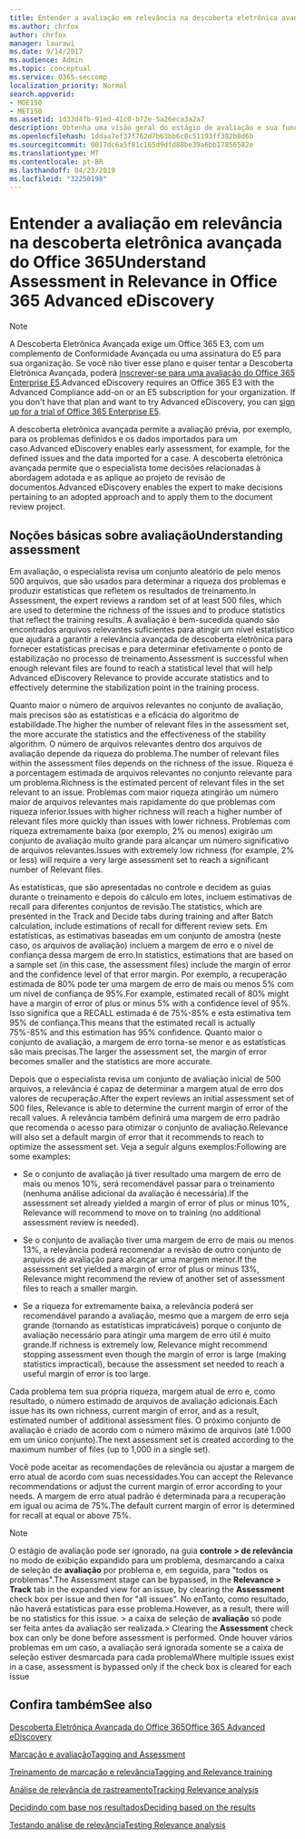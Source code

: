 ```yaml
---
title: Entender a avaliação em relevância na descoberta eletrônica avançada do Office 365
ms.author: chrfox
author: chrfox
manager: laurawi
ms.date: 9/14/2017
ms.audience: Admin
ms.topic: conceptual
ms.service: O365-seccomp
localization_priority: Normal
search.appverid:
- MOE150
- MET150
ms.assetid: 1d33d4fb-91ed-41c0-b72e-5a26eca3a2a7
description: Obtenha uma visão geral do estágio de avaliação e sua função para determinar a riqueza de problemas durante o treinamento de relevância na descoberta eletrônica avançada do Office 365.
ms.openlocfilehash: 1ddaa7ef37f762d7b63bb6c0c51193ff382b8d6b
ms.sourcegitcommit: 0017dc6a5f81c165d9dfd88be39a6bb17856582e
ms.translationtype: MT
ms.contentlocale: pt-BR
ms.lasthandoff: 04/23/2019
ms.locfileid: "32250198"
---
```

# <a name="understand-assessment-in-relevance-in-office-365-advanced-ediscovery"></a><span data-ttu-id="64922-103">Entender a avaliação em relevância na descoberta eletrônica avançada do Office 365</span><span class="sxs-lookup"><span data-stu-id="64922-103">Understand Assessment in Relevance in Office 365 Advanced eDiscovery</span></span>

> [!NOTE]
> <span data-ttu-id="64922-p101">A Descoberta Eletrônica Avançada exige um Office 365 E3, com um complemento de Conformidade Avançada ou uma assinatura do E5 para sua organização. Se você não tiver esse plano e quiser tentar a Descoberta Eletrônica Avançada, poderá [Inscrever-se para uma avaliação do Office 365 Enterprise E5](https://go.microsoft.com/fwlink/p/?LinkID=698279).</span><span class="sxs-lookup"><span data-stu-id="64922-p101">Advanced eDiscovery requires an Office 365 E3 with the Advanced Compliance add-on or an E5 subscription for your organization. If you don't have that plan and want to try Advanced eDiscovery, you can [sign up for a trial of Office 365 Enterprise E5](https://go.microsoft.com/fwlink/p/?LinkID=698279).</span></span> 
  
<span data-ttu-id="64922-106">A descoberta eletrônica avançada permite a avaliação prévia, por exemplo, para os problemas definidos e os dados importados para um caso.</span><span class="sxs-lookup"><span data-stu-id="64922-106">Advanced eDiscovery enables early assessment, for example, for the defined issues and the data imported for a case.</span></span> <span data-ttu-id="64922-107">A descoberta eletrônica avançada permite que o especialista tome decisões relacionadas à abordagem adotada e as aplique ao projeto de revisão de documentos.</span><span class="sxs-lookup"><span data-stu-id="64922-107">Advanced eDiscovery enables the expert to make decisions pertaining to an adopted approach and to apply them to the document review project.</span></span>
  
## <a name="understanding-assessment"></a><span data-ttu-id="64922-108">Noções básicas sobre avaliação</span><span class="sxs-lookup"><span data-stu-id="64922-108">Understanding assessment</span></span>

<span data-ttu-id="64922-109">Em avaliação, o especialista revisa um conjunto aleatório de pelo menos 500 arquivos, que são usados para determinar a riqueza dos problemas e produzir estatísticas que refletem os resultados de treinamento.</span><span class="sxs-lookup"><span data-stu-id="64922-109">In Assessment, the expert reviews a random set of at least 500 files, which are used to determine the richness of the issues and to produce statistics that reflect the training results.</span></span> <span data-ttu-id="64922-110">A avaliação é bem-sucedida quando são encontrados arquivos relevantes suficientes para atingir um nível estatístico que ajudará a garantir a relevância avançada de descoberta eletrônica para fornecer estatísticas precisas e para determinar efetivamente o ponto de estabilização no processo de treinamento.</span><span class="sxs-lookup"><span data-stu-id="64922-110">Assessment is successful when enough relevant files are found to reach a statistical level that will help Advanced eDiscovery Relevance to provide accurate statistics and to effectively determine the stabilization point in the training process.</span></span> 
  
<span data-ttu-id="64922-111">Quanto maior o número de arquivos relevantes no conjunto de avaliação, mais precisos são as estatísticas e a eficácia do algoritmo de estabilidade.</span><span class="sxs-lookup"><span data-stu-id="64922-111">The higher the number of relevant files in the assessment set, the more accurate the statistics and the effectiveness of the stability algorithm.</span></span> <span data-ttu-id="64922-112">O número de arquivos relevantes dentro dos arquivos de avaliação depende da riqueza do problema.</span><span class="sxs-lookup"><span data-stu-id="64922-112">The number of relevant files within the assessment files depends on the richness of the issue.</span></span> <span data-ttu-id="64922-113">Riqueza é a porcentagem estimada de arquivos relevantes no conjunto relevante para um problema.</span><span class="sxs-lookup"><span data-stu-id="64922-113">Richness is the estimated percent of relevant files in the set relevant to an issue.</span></span> <span data-ttu-id="64922-114">Problemas com maior riqueza atingirão um número maior de arquivos relevantes mais rapidamente do que problemas com riqueza inferior.</span><span class="sxs-lookup"><span data-stu-id="64922-114">Issues with higher richness will reach a higher number of relevant files more quickly than issues with lower richness.</span></span> <span data-ttu-id="64922-115">Problemas com riqueza extremamente baixa (por exemplo, 2% ou menos) exigirão um conjunto de avaliação muito grande para alcançar um número significativo de arquivos relevantes.</span><span class="sxs-lookup"><span data-stu-id="64922-115">Issues with extremely low richness (for example, 2% or less) will require a very large assessment set to reach a significant number of Relevant files.</span></span>
  
<span data-ttu-id="64922-116">As estatísticas, que são apresentadas no controle e decidem as guias durante o treinamento e depois do cálculo em lotes, incluem estimativas de recall para diferentes conjuntos de revisão.</span><span class="sxs-lookup"><span data-stu-id="64922-116">The statistics, which are presented in the Track and Decide tabs during training and after Batch calculation, include estimations of recall for different review sets.</span></span> <span data-ttu-id="64922-117">Em estatísticas, as estimativas baseadas em um conjunto de amostra (neste caso, os arquivos de avaliação) incluem a margem de erro e o nível de confiança dessa margem de erro.</span><span class="sxs-lookup"><span data-stu-id="64922-117">In statistics, estimations that are based on a sample set (in this case, the assessment files) include the margin of error and the confidence level of that error margin.</span></span> <span data-ttu-id="64922-118">Por exemplo, a recuperação estimada de 80% pode ter uma margem de erro de mais ou menos 5% com um nível de confiança de 95%.</span><span class="sxs-lookup"><span data-stu-id="64922-118">For example, estimated recall of 80% might have a margin of error of plus or minus 5% with a confidence level of 95%.</span></span> <span data-ttu-id="64922-119">Isso significa que a RECALL estimada é de 75%-85% e esta estimativa tem 95% de confiança.</span><span class="sxs-lookup"><span data-stu-id="64922-119">This means that the estimated recall is actually 75%-85% and this estimation has 95% confidence.</span></span> <span data-ttu-id="64922-120">Quanto maior o conjunto de avaliação, a margem de erro torna-se menor e as estatísticas são mais precisas.</span><span class="sxs-lookup"><span data-stu-id="64922-120">The larger the assessment set, the margin of error becomes smaller and the statistics are more accurate.</span></span> 
  
<span data-ttu-id="64922-121">Depois que o especialista revisa um conjunto de avaliação inicial de 500 arquivos, a relevância é capaz de determinar a margem atual de erro dos valores de recuperação.</span><span class="sxs-lookup"><span data-stu-id="64922-121">After the expert reviews an initial assessment set of 500 files, Relevance is able to determine the current margin of error of the recall values.</span></span> <span data-ttu-id="64922-122">A relevância também definirá uma margem de erro padrão que recomenda o acesso para otimizar o conjunto de avaliação.</span><span class="sxs-lookup"><span data-stu-id="64922-122">Relevance will also set a default margin of error that it recommends to reach to optimize the assessment set.</span></span> <span data-ttu-id="64922-123">Veja a seguir alguns exemplos:</span><span class="sxs-lookup"><span data-stu-id="64922-123">Following are some examples:</span></span>
  
- <span data-ttu-id="64922-124">Se o conjunto de avaliação já tiver resultado uma margem de erro de mais ou menos 10%, será recomendável passar para o treinamento (nenhuma análise adicional da avaliação é necessária).</span><span class="sxs-lookup"><span data-stu-id="64922-124">If the assessment set already yielded a margin of error of plus or minus 10%, Relevance will recommend to move on to training (no additional assessment review is needed).</span></span> 
    
- <span data-ttu-id="64922-125">Se o conjunto de avaliação tiver uma margem de erro de mais ou menos 13%, a relevância poderá recomendar a revisão de outro conjunto de arquivos de avaliação para alcançar uma margem menor.</span><span class="sxs-lookup"><span data-stu-id="64922-125">If the assessment set yielded a margin of error of plus or minus 13%, Relevance might recommend the review of another set of assessment files to reach a smaller margin.</span></span> 
    
- <span data-ttu-id="64922-126">Se a riqueza for extremamente baixa, a relevância poderá ser recomendável parando a avaliação, mesmo que a margem de erro seja grande (tornando as estatísticas impraticáveis) porque o conjunto de avaliação necessário para atingir uma margem de erro útil é muito grande.</span><span class="sxs-lookup"><span data-stu-id="64922-126">If richness is extremely low, Relevance might recommend stopping assessment even though the margin of error is large (making statistics impractical), because the assessment set needed to reach a useful margin of error is too large.</span></span>
    
<span data-ttu-id="64922-127">Cada problema tem sua própria riqueza, margem atual de erro e, como resultado, o número estimado de arquivos de avaliação adicionais.</span><span class="sxs-lookup"><span data-stu-id="64922-127">Each issue has its own richness, current margin of error, and as a result, estimated number of additional assessment files.</span></span> <span data-ttu-id="64922-128">O próximo conjunto de avaliação é criado de acordo com o número máximo de arquivos (até 1.000 em um único conjunto).</span><span class="sxs-lookup"><span data-stu-id="64922-128">The next assessment set is created according to the maximum number of files (up to 1,000 in a single set).</span></span>
  
<span data-ttu-id="64922-129">Você pode aceitar as recomendações de relevância ou ajustar a margem de erro atual de acordo com suas necessidades.</span><span class="sxs-lookup"><span data-stu-id="64922-129">You can accept the Relevance recommendations or adjust the current margin of error according to your needs.</span></span> <span data-ttu-id="64922-130">A margem de erro atual padrão é determinada para a recuperação em igual ou acima de 75%.</span><span class="sxs-lookup"><span data-stu-id="64922-130">The default current margin of error is determined for recall at equal or above 75%.</span></span>
  
> [!NOTE]
> <span data-ttu-id="64922-131">O estágio de avaliação pode ser ignorado, na guia **controle \> de relevância** no modo de exibição expandido para um problema, desmarcando a caixa de seleção de **avaliação** por problema e, em seguida, para "todos os problemas".</span><span class="sxs-lookup"><span data-stu-id="64922-131">The Assessment stage can be bypassed, in the **Relevance \> Track** tab in the expanded view for an issue, by clearing the **Assessment** check box per issue and then for "all issues".</span></span> <span data-ttu-id="64922-132">No enTanto, como resultado, não haverá estatísticas para esse problema.</span><span class="sxs-lookup"><span data-stu-id="64922-132">However, as a result, there will be no statistics for this issue.</span></span> <span data-ttu-id="64922-133">> a caixa de seleção de **avaliação** só pode ser feita antes da avaliação ser realizada.</span><span class="sxs-lookup"><span data-stu-id="64922-133">> Clearing the **Assessment** check box can only be done before assessment is performed.</span></span> <span data-ttu-id="64922-134">Onde houver vários problemas em um caso, a avaliação será ignorada somente se a caixa de seleção estiver desmarcada para cada problema</span><span class="sxs-lookup"><span data-stu-id="64922-134">Where multiple issues exist in a case, assessment is bypassed only if the check box is cleared for each issue</span></span> 
  
## <a name="see-also"></a><span data-ttu-id="64922-135">Confira também</span><span class="sxs-lookup"><span data-stu-id="64922-135">See also</span></span>

[<span data-ttu-id="64922-136">Descoberta Eletrônica Avançada do Office 365</span><span class="sxs-lookup"><span data-stu-id="64922-136">Office 365 Advanced eDiscovery</span></span>](office-365-advanced-ediscovery.md)
  
[<span data-ttu-id="64922-137">Marcação e avaliação</span><span class="sxs-lookup"><span data-stu-id="64922-137">Tagging and Assessment</span></span>](tagging-and-assessment-in-advanced-ediscovery.md)
  
[<span data-ttu-id="64922-138">Treinamento de marcação e relevância</span><span class="sxs-lookup"><span data-stu-id="64922-138">Tagging and Relevance training</span></span>](tagging-and-relevance-training-in-advanced-ediscovery.md)
  
[<span data-ttu-id="64922-139">Análise de relevância de rastreamento</span><span class="sxs-lookup"><span data-stu-id="64922-139">Tracking Relevance analysis</span></span>](track-relevance-analysis-in-advanced-ediscovery.md)
  
[<span data-ttu-id="64922-140">Decidindo com base nos resultados</span><span class="sxs-lookup"><span data-stu-id="64922-140">Deciding based on the results</span></span>](decision-based-on-the-results-in-advanced-ediscovery.md)
  
[<span data-ttu-id="64922-141">Testando análise de relevância</span><span class="sxs-lookup"><span data-stu-id="64922-141">Testing Relevance analysis</span></span>](test-relevance-analysis-in-advanced-ediscovery.md)

